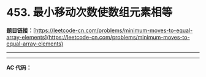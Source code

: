 # 453. 最小移动次数使数组元素相等

**题目链接：**[https://leetcode-cn.com/problems/minimum-moves-to-equal-array-elements](https://leetcode-cn.com/problems/minimum-moves-to-equal-array-elements)

---

<Cards card="leetcode_453_minimum-moves-to-equal-array-elements"></Cards>

---

**AC 代码：**

```java

```